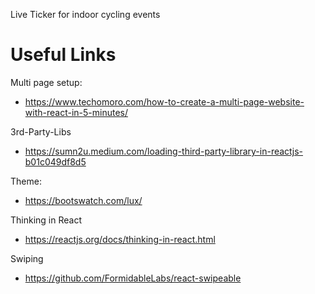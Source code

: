 Live Ticker for indoor cycling events

# Useful Links
Multi page setup:
- https://www.techomoro.com/how-to-create-a-multi-page-website-with-react-in-5-minutes/

3rd-Party-Libs
- https://sumn2u.medium.com/loading-third-party-library-in-reactjs-b01c049df8d5

Theme:
- https://bootswatch.com/lux/

Thinking in React
- https://reactjs.org/docs/thinking-in-react.html

Swiping
- https://github.com/FormidableLabs/react-swipeable